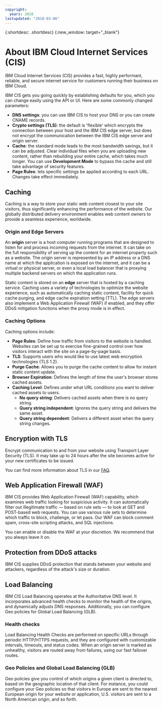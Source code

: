 ```yaml
---
copyright:
  years: 2018
lastupdated: "2018-03-06"
---
```


{:shortdesc: .shortdesc}
{:new_window: target="_blank"}

# About IBM Cloud Internet Services (CIS)
IBM Cloud Internet Services (CIS) provides a fast, highly performant, reliable, and secure internet service for customers running their business on IBM Cloud.   

IBM CIS gets you going quickly by establishing defaults for you, which you can change easily using the API or UI. Here are some commonly changed parameters:

 * **DNS settings**: you can use IBM CIS to host your DNS or you can create CNAME records.
 * **Crypto settings (TLS)**: the default is 'flexible' which encrypts the connection between your host and the IBM CIS edge server, but does not encrypt the communication between the IBM CIS edge server and origin server.
 * **Cache**: the standard mode leads to the most bandwidth savings, but it can be adjusted. Clear individual files when you are uploading new content, rather than rebuilding your entire cache, which takes much longer. You can use **Development Mode** to bypass the cache and still take advantage of security features.
 * **Page Rules**: lets specific settings be applied according to each URL. Changes take effect immediately.

## Caching
Caching is a way to store your static web content closest to your site visitors, thus significantly enhancing the performance of the website. Our globally distributed delivery environment enables web content owners to provide a seamless experience, worldwide.  

### Origin and Edge Servers
An **origin** server is a host computer running programs that are designed to listen for and process incoming requests from the internet. It can take on the full responsibility of serving up the content for an internet property such as a website. The origin server is represented by an IP address or a DNS name at which the application is exposed on the internet, and it can be a virtual or physical server, or even a local load balancer that is proxying multiple backend servers on which the application runs.

Static content is stored on an **edge** server that is hosted by a caching service. Caching uses a variety of technologies to optimize the website experience, such as automatically caching static content, facility for quick cache purging, and edge cache expiration setting (TTL). The edge servers also implement a Web Application Firewall (WAF) if enabled, and they offer DDoS mitigation functions when the proxy mode is in effect.

### Caching Options
Caching options include:
 - **Page Rules**: Define how traffic from visitors to the website is handled. Websites can be set up to exercise fine-grained control over how visitors interact with the site on a page-by-page basis.
 - **TLS**: Supports users who would like to use latest web encryption technologies (TLS 1.2).
 - **Purge Cache**: Allows you to purge the cache content to allow for instant static content update.
 - **Browser Expiration**:  Defines the length of time the user's browser stores cached assets.
 - **Caching Level**: Defines under what URL conditions you want to deliver cached assets to users.
    - **No query string**: Delivers cached assets when there is no query string.
    - **Query string independent**: Ignores the query string and delivers the same asset.
    - **Query string dependent**: Delivers a different asset when the query string changes.
 
## Encryption with TLS
Encrypt communication to and from your website using Transport Layer Security (TLS). It may take up to 24 hours after the site becomes active for your new certificates to be issued.

You can find more information about TLS in our [FAQ](faq.html).

## Web Application Firewall (WAF)
IBM CIS provides Web Application Firewall (WAF) capability, which examines web traffic looking for suspicious activity. It can automatically filter out illegitimate traffic — based on rule sets — to look at GET and POST-based web requests. You can use various rule sets to determine which traffic to block, challenge, or let pass. Our WAF can block comment spam, cross-site scripting attacks, and SQL injections.

You can enable or disable the WAF at your discretion. We recommend that you always leave it on.

## Protection from DDoS attacks
IBM CIS supplies DDoS protection that stands between your website and attackers, regardless of the attack's size or duration.

## Load Balancing
IBM CIS Load Balancing operates at the Authoritative DNS level. It incorporates advanced health checks to monitor the health of the origins, and dynamically adjusts DNS responses. Additionally, you can configure Geo policies for Global Load Balancing (GLB).

### Health checks
Load Balancing Health Checks are performed on specific URLs through periodic HTTP/HTTPS requests, and they are configured with customizable intervals, timeouts, and status codes. When an origin server is marked as unhealthy, visitors are routed away from failures, using our fast failover routes.
 
### Geo Policies and Global Load Balancing (GLB)
Geo policies give you control of which origins a given client is directed to, based on the geographic location of that client. For instance, you could configure your Geo policies so that visitors in Europe are sent to the nearest European origin for your website or application, U.S. visitors are sent to a North American origin, and so forth.


